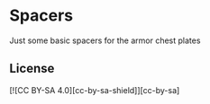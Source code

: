 # Spacers
Just some basic spacers for the armor chest plates

## License
[![CC BY-SA 4.0][cc-by-sa-shield]][cc-by-sa]
